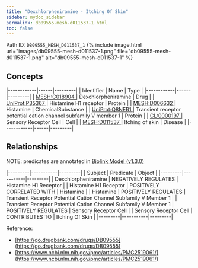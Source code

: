 ```yaml
---
title: "Dexchlorpheniramine - Itching Of Skin"
sidebar: mydoc_sidebar
permalink: db09555-mesh-d011537-1.html
toc: false 
---
```



Path ID: `DB09555_MESH_D011537_1`
{% include image.html url="images/db09555-mesh-d011537-1.png" file="db09555-mesh-d011537-1.png" alt="db09555-mesh-d011537-1" %}

## Concepts

|------------|------|---------|
| Identifier | Name | Type    |
|------------|------|---------|
| <a href="https://identifiers.org/MESH:C018904">MESH:C018904 </a> | Dexchlorpheniramine | Drug |
| <a href="https://identifiers.org/UniProt:P35367">UniProt:P35367 </a> | Histamine H1 receptor | Protein |
| <a href="https://identifiers.org/MESH:D006632">MESH:D006632 </a> | Histamine | ChemicalSubstance |
| <a href="https://identifiers.org/UniProt:Q8NER1">UniProt:Q8NER1 </a> | Transient receptor potential cation channel subfamily V member 1 | Protein |
| <a href="https://identifiers.org/CL:0000197">CL:0000197 </a> | Sensory Receptor Cell | Cell |
| <a href="https://identifiers.org/MESH:D011537">MESH:D011537 </a> | Itching of skin | Disease |
|------------|------|---------|

## Relationships


NOTE: predicates are annotated in <a href="https://github.com/biolink/biolink-model/releases/tag/v1.3.0">Biolink Model (v1.3.0)</a>

|---------|-----------|---------|
| Subject | Predicate | Object  |
|---------|-----------|---------|
| Dexchlorpheniramine | NEGATIVELY REGULATES | Histamine H1 Receptor |
| Histamine H1 Receptor | POSITIVELY CORRELATED WITH | Histamine |
| Histamine | POSITIVELY REGULATES | Transient Receptor Potential Cation Channel Subfamily V Member 1 |
| Transient Receptor Potential Cation Channel Subfamily V Member 1 | POSITIVELY REGULATES | Sensory Receptor Cell |
| Sensory Receptor Cell | CONTRIBUTES TO | Itching Of Skin |
|---------|-----------|---------|

Reference: 
  - [https://go.drugbank.com/drugs/DB09555](https://go.drugbank.com/drugs/DB09555)
  - [https://www.ncbi.nlm.nih.gov/pmc/articles/PMC2519061/](https://www.ncbi.nlm.nih.gov/pmc/articles/PMC2519061/)
